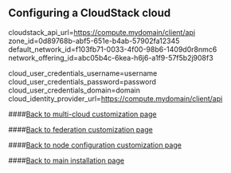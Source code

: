 ## Configuring a CloudStack cloud

cloudstack_api_url=https://compute.mydomain/client/api
zone_id=0d89768b-abf5-651e-b4ab-57902fa12345
default_network_id=f103fb71-0033-4f00-98b6-1409d0r8nmc6
network_offering_id=abc05b4c-6kea-h6j6-a1f9-57f5b2j908f3

cloud_user_credentials_username=username
cloud_user_credentials_password=password
cloud_user_credentials_domain=domain
cloud_identity_provider_url=https://compute.mydomain/client/api

####[Back to multi-cloud customization page](multi-cloud.md)

####[Back to federation customization page](federation.md)

####[Back to node configuration customization page](node-configuration.md)

####[Back to main installation page](main.md)